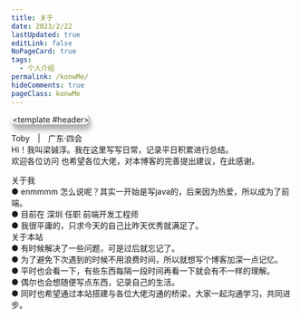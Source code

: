 ```yaml
---
title: 关于
date: 2023/2/22
lastUpdated: true
editLink: false
NoPageCard: true
tags:
  - 个人介绍
permalink: /konwMe/
hideComments: true
pageClass: konwMe
---
```

<meteor></meteor>
<el-card class="konwMe-card" shadow="hover">
  <template #header>
    <div class="card-header">
      <div class="card-header_images card-header_size">
        <div class="card-header_images1 card-header_size"></div>
        <div class="card-header_images2 card-header_size"></div>
      </div>
      <div class="card-header_content">
        <span class="header_name">Toby</span>
        <span style="margin:0 10px">|</span>
        <span>广东·四会</span>
        <div>Hi！我叫梁铖淳。我在这里写写日常，记录平日积累进行总结。</div>
        <div>
          欢迎各位访问
          <SvgIcon name="T-kaixin" :size="30"/>
          也希望各位大佬，对本博客的完善提出建议，在此感谢。
          <SvgIcon name="T-xin1" :size="20"/>
        </div>
      </div>
    </div>
  </template>
  <div>
    <!-- 关于我 -->
    <el-divider content-position="left" class="konwMe-divider"><SvgIcon name="T-shouye1" :size="30"/>关于我</el-divider>
      <div class="card-content">
        <div>● enmmmm 怎么说呢？其实一开始是写java的，后来因为热爱，所以成为了前端。</div>
        <div>● 目前在 深圳 任职 前端开发工程师</div>
        <div>● 我很平庸的，只求今天的自己比昨天优秀就满足了。</div>
      </div>
    <!-- 关于本站 -->
    <el-divider content-position="left" class="konwMe-divider"><SvgIcon name="T-shezhi" :size="25"/>关于本站</el-divider>
      <div class="card-content">
        <div>● 有时候解决了一些问题，可是过后就忘记了。</div>
        <div>● 为了避免下次遇到的时候不用浪费时间，所以就想写个博客加深一点记忆。</div>
        <div>● 平时也会看一下，有些东西每隔一段时间再看一下就会有不一样的理解。</div>
        <div>● 偶尔也会想随便写点东西，记录自己的生活。</div>
        <div>● 同时也希望通过本站搭建与各位大佬沟通的桥梁，大家一起沟通学习，共同进步。</div>
      </div>
  </div>
</el-card>

<script setup>
import {ref,reactive,onMounted,getCurrentInstance} from "vue";

const { proxy } = getCurrentInstance()

</script>

<style lang="scss">
  .page-container.konwMe {
    margin-bottom: 0;
    background: url(https://toby607-1317049696.cos.ap-guangzhou.myqcloud.com/images/202303201032562.jpg/compress75);
    background-repeat: no-repeat;
    background-position: center;
    background-size: auto 100%;
  }
  .page-title {
    text-align: center;
  }
  .page-container.konwMe footer  .xicon-container.meta-item-label{
    color: #fff
  }
  .konwMe-card {
    overflow: visible;
    margin-top: 20px;
    border-radius: 10px;
    backdrop-filter: blur(5px);
    background-color: rgba(255,255,255, 0.075);
    box-shadow: rgba(0, 0, 0, 0.3) 2px 8px 8px;
    border: 2px rgba(255,255,255,0.4) solid;
    border-bottom: 2px rgba(40,40,40,0.35) solid;
    border-right: 2px rgba(40,40,40,0.35) solid;
    .el-card__header {
      padding: 5px 20px;
      border-bottom: none;
    }
    .card-header {
      display:flex;
      .card-header_size {
        width:80px;
        height:80px;
      }
      .card-header_images1 {
        display: block;
        background:url(https://toby607-1317049696.cos.ap-guangzhou.myqcloud.com/images/202303201032564.png/compress50);
        background-size: auto 100%;
      }
      .card-header_images2 {
        display:none;
        background:url(https://toby607-1317049696.cos.ap-guangzhou.myqcloud.com/images/202303201032561.png/compress50);
        background-size: 100% 100%;
      }
      .card-header_images {
        position: absolute;
        top: -20px;
        transition: all 1.2s;
        &:hover {
          transform: rotate(720deg);
          .card-header_images1 {
            display: none;
          }
          .card-header_images2 {
            display: block;
          }
        }
      }
      .card-header_content {
        margin-left: 6em;
        color: #000;
        .icon {
          vertical-align: middle;
        }
      }
      .header_name {
        font-size: 20px;
        font-weight: 600;
      }
    }
    .card-content {
      color: #fff;
      text-shadow: 0 0 2px #5D67E8;
    }
  }
  .konwMe-divider .el-divider__text {
    border-radius: 30px;
    background: linear-gradient(145deg, #ffffff, #e6e6e6);
    box-shadow:  5px 5px 10px #666666,0 0 10px #ffffff;
    .T-icon {
      vertical-align: bottom;
      margin-right: 5px;
    }
  }
</style>
